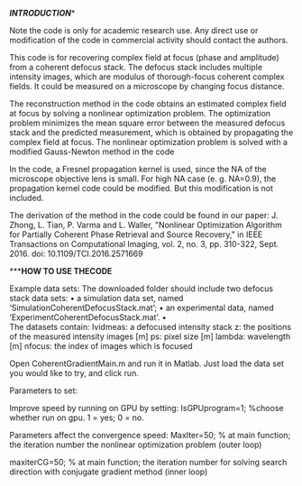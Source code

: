 *********************************INTRODUCTION**********************************

Note the code is only for academic research use. Any direct use or modification of the code in commercial activity should contact the authors.

This code is for recovering complex field at focus (phase and amplitude) from a coherent defocus stack. The defocus stack includes multiple intensity images, which are modulus of thorough-focus coherent complex fields. It could be measured on a microscope by changing focus distance. 

The reconstruction method in the code obtains an estimated complex field at focus by solving a nonlinear optimization problem. The optimization problem minimizes the mean square error between the measured defocus stack and the predicted measurement, which is obtained by propagating the complex field at focus. The nonlinear optimization problem is solved with a modified Gauss-Newton method in the code

In the code, a Fresnel propagation kernel is used, since the NA of the microscope objective lens is small. For high NA case (e. g. NA=0.9), the propagation kernel code could be modified. But this modification is not included.

The derivation of the method in the code could be found in our paper: 
J. Zhong, L. Tian, P. Varma and L. Waller, "Nonlinear Optimization Algorithm for Partially Coherent Phase Retrieval and Source Recovery," in IEEE Transactions on Computational Imaging, vol. 2, no. 3, pp. 310-322, Sept. 2016.
doi: 10.1109/TCI.2016.2571669

*****************************HOW TO USE THECODE**************************

Example data sets:
The downloaded folder should include two defocus stack data sets: 
•	a simulation data set, named ‘SimulationCoherentDefocusStack.mat’; 
•	an experimental data, named ‘ExperimentCoherentDefocusStack.mat’. 
•	
The datasets contain:
Ividmeas: a defocused intensity stack
z: the positions of the measured intensity images [m]
ps: pixel size [m]
lambda: wavelength [m]
nfocus: the index of images which is focused

Open CoherentGradientMain.m and run it in Matlab. Just load the data set you would like to try, and click run.

Parameters to set:

Improve speed by running on GPU by setting:
IsGPUprogram=1; %choose whether run on gpu. 1 = yes; 0 = no.

Parameters affect the convergence speed:
MaxIter=50; % at main function; the iteration number the nonlinear optimization problem (outer loop)

maxiterCG=50; % at main function;  the iteration number for solving search direction with conjugate gradient method (inner loop)






